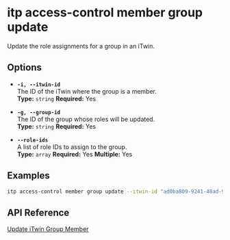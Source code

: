 # itp access-control member group update

Update the role assignments for a group in an iTwin.

## Options

- **`-i, --itwin-id`**  
  The ID of the iTwin where the group is a member.  
  **Type:** `string` **Required:** Yes

- **`-g, --group-id`**  
  The ID of the group whose roles will be updated.  
  **Type:** `string` **Required:** Yes

- **`--role-ids`**  
  A list of role IDs to assign to the group.  
  **Type:** `array` **Required:** Yes **Multiple:** Yes

## Examples

```bash
itp access-control member group update --itwin-id "ad0ba809-9241-48ad-9eb0-c8038c1a1d51" --group-id "group1-id" --role-ids "role1-id" --role-ids "role2-id"
```

## API Reference

[Update iTwin Group Member](https://developer.bentley.com/apis/access-control-v2/operations/update-itwin-group-member/)
